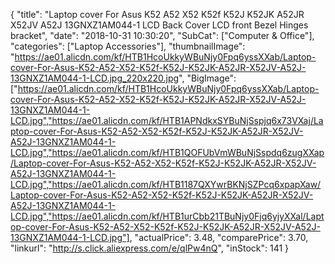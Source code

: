 {
	"title": "Laptop cover For Asus K52 A52 X52 K52f K52J K52JK A52JR X52JV A52J 13GNXZ1AM044-1 LCD Back Cover LCD front Bezel Hinges bracket",
	"date": "2018-10-31 10:30:20",
	"SubCat": ["Computer & Office"],
	"categories": ["Laptop Accessories"],
	"thumbnailImage": "https://ae01.alicdn.com/kf/HTB1HcoUkkyWBuNjy0Fpq6yssXXab/Laptop-cover-For-Asus-K52-A52-X52-K52f-K52J-K52JK-A52JR-X52JV-A52J-13GNXZ1AM044-1-LCD.jpg_220x220.jpg",
	"BigImage": ["https://ae01.alicdn.com/kf/HTB1HcoUkkyWBuNjy0Fpq6yssXXab/Laptop-cover-For-Asus-K52-A52-X52-K52f-K52J-K52JK-A52JR-X52JV-A52J-13GNXZ1AM044-1-LCD.jpg","https://ae01.alicdn.com/kf/HTB1APNdkxSYBuNjSspjq6x73VXaj/Laptop-cover-For-Asus-K52-A52-X52-K52f-K52J-K52JK-A52JR-X52JV-A52J-13GNXZ1AM044-1-LCD.jpg","https://ae01.alicdn.com/kf/HTB1QOFUbVmWBuNjSspdq6zugXXap/Laptop-cover-For-Asus-K52-A52-X52-K52f-K52J-K52JK-A52JR-X52JV-A52J-13GNXZ1AM044-1-LCD.jpg","https://ae01.alicdn.com/kf/HTB1187QXYwrBKNjSZPcq6xpapXaw/Laptop-cover-For-Asus-K52-A52-X52-K52f-K52J-K52JK-A52JR-X52JV-A52J-13GNXZ1AM044-1-LCD.jpg","https://ae01.alicdn.com/kf/HTB1urCbb21TBuNjy0Fjq6yjyXXal/Laptop-cover-For-Asus-K52-A52-X52-K52f-K52J-K52JK-A52JR-X52JV-A52J-13GNXZ1AM044-1-LCD.jpg"],
	"actualPrice": 3.48,
	"comparePrice": 3.70,
	"linkurl": "http://s.click.aliexpress.com/e/qlPw4nQ",
	"inStock": 141
}
